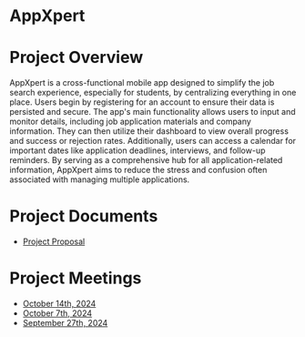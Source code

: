 # AppXpert

# Project Overview
AppXpert is a cross-functional mobile app designed to simplify the job search experience, especially for students, by centralizing everything in one place. Users begin by registering for an account to ensure their data is persisted and secure. The app's main functionality allows users to input and monitor details, including job application materials and company information. They can then utilize their dashboard to view overall progress and success or rejection rates. Additionally, users can access a calendar for important dates like application deadlines, interviews, and follow-up reminders. By serving as a comprehensive hub for all application-related information, AppXpert aims to reduce the stress and confusion often associated with managing multiple applications.

# Project Documents
- [Project Proposal](proposal.md)

# Project Meetings
- [October 14th, 2024](https://github.com/nataliekline/GVSU-CIS641-CompileAndConquer/blob/main/meetings/GVSU-CIS641-CompileAndConquer-2024-10-14.md)
- [October 7th, 2024](https://github.com/nataliekline/GVSU-CIS641-CompileAndConquer/blob/main/meetings/GVSU-CIS641-CompileAndConquer-2024-10-07.md)
- [September 27th, 2024](https://github.com/nataliekline/GVSU-CIS641-CompileAndConquer/blob/main/meetings/GVSU-CIS641-CompileAndConquer-2024-09-27.md)